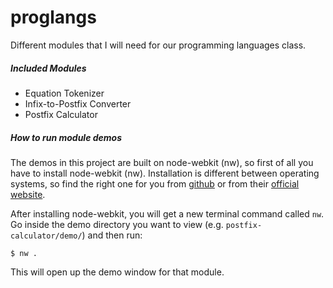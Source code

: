 proglangs
=========

Different modules that I will need for our programming languages class.

##### Included Modules

- Equation Tokenizer
- Infix-to-Postfix Converter
- Postfix Calculator

##### How to run module demos

The demos in this project are built on node-webkit (nw), so first of all you have to install node-webkit (nw). Installation is different between operating systems, so find the right one for you from [github](https://github.com/nwjs/nw.js) or from their [official website](http://nwjs.io/).

After installing node-webkit, you will get a new terminal command called `nw`. Go inside the demo directory you want to view (e.g. `postfix-calculator/demo/`) and then run:

```
$ nw .
```

This will open up the demo window for that module.
